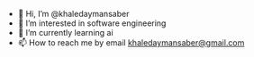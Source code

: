 - 👋 Hi, I’m @khaledaymansaber
- 👀 I’m interested in software engineering
- 🌱 I’m currently learning ai
- 📫 How to reach me by email khaledaymansaber@gmail.com

<!---
khaledaymansaber/khaledaymansaber is a ✨ special ✨ repository because its `README.md` (this file) appears on your GitHub profile.
You can click the Preview link to take a look at your changes.
--->
